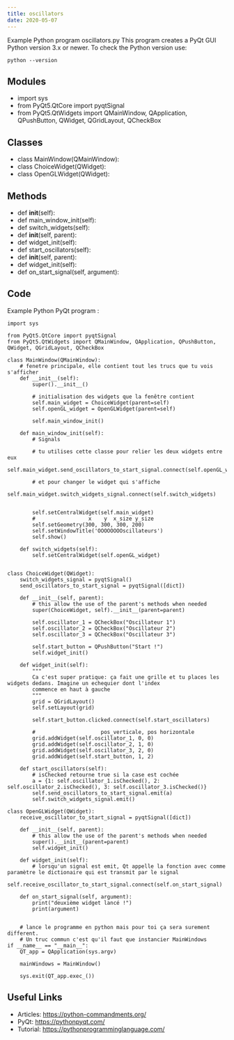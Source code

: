 ```yaml
---
title: oscillators
date: 2020-05-07
---
```

Example Python program oscillators.py
This program creates a PyQt GUI
Python version 3.x or newer.
To check the Python version use:

    python --version

## Modules

* import sys
* from PyQt5.QtCore import pyqtSignal
* from PyQt5.QtWidgets import QMainWindow, QApplication, QPushButton, QWidget, QGridLayout, QCheckBox

## Classes

* class MainWindow(QMainWindow):
* class ChoiceWidget(QWidget):
* class OpenGLWidget(QWidget):

## Methods

* def __init__(self):
* def main_window_init(self):
* def switch_widgets(self):
* def __init__(self, parent):
* def widget_init(self):
* def start_oscillators(self):
* def __init__(self, parent):
* def widget_init(self):
* def on_start_signal(self, argument):

## Code

Example Python PyQt program :

    import sys
    
    from PyQt5.QtCore import pyqtSignal
    from PyQt5.QtWidgets import QMainWindow, QApplication, QPushButton, QWidget, QGridLayout, QCheckBox
    
    class MainWindow(QMainWindow):
        # fenetre principale, elle contient tout les trucs que tu vois s'afficher
        def __init__(self):
            super().__init__()
    
            # initialisation des widgets que la fenêtre contient
            self.main_widget = ChoiceWidget(parent=self)
            self.openGL_widget = OpenGLWidget(parent=self)
    
            self.main_window_init()
    
        def main_window_init(self):
            # Signals
    
            # tu utilises cette classe pour relier les deux widgets entre eux
            self.main_widget.send_oscillators_to_start_signal.connect(self.openGL_widget.receive_oscillator_to_start_signal)
    
            # et pour changer le widget qui s'affiche
            self.main_widget.switch_widgets_signal.connect(self.switch_widgets)
    
    
            self.setCentralWidget(self.main_widget)
            #                 x    y  x_size y_size
            self.setGeometry(300, 300, 300, 200)
            self.setWindowTitle('OOOOOOOOscillateurs')
            self.show()
    
        def switch_widgets(self):
            self.setCentralWidget(self.openGL_widget)
    
    
    class ChoiceWidget(QWidget):
        switch_widgets_signal = pyqtSignal()
        send_oscillators_to_start_signal = pyqtSignal([dict])
    
        def __init__(self, parent):
            # this allow the use of the parent's methods when needed
            super(ChoiceWidget, self).__init__(parent=parent)
    
            self.oscillator_1 = QCheckBox("Oscillateur 1")
            self.oscillator_2 = QCheckBox("Oscillateur 2")
            self.oscillator_3 = QCheckBox("Oscillateur 3")
    
            self.start_button = QPushButton("Start !")
            self.widget_init()
    
        def widget_init(self):
            """
            Ca c'est super pratique: ça fait une grille et tu places les widgets dedans. Imagine un echequier dont l'index
            commence en haut à gauche
            """
            grid = QGridLayout()
            self.setLayout(grid)
    
            self.start_button.clicked.connect(self.start_oscillators)
    
            #                     pos_verticale, pos horizontale
            grid.addWidget(self.oscillator_1, 0, 0)
            grid.addWidget(self.oscillator_2, 1, 0)
            grid.addWidget(self.oscillator_3, 2, 0)
            grid.addWidget(self.start_button, 1, 2)
    
        def start_oscillators(self):
            # isChecked retourne true si la case est cochée
            a = {1: self.oscillator_1.isChecked(), 2: self.oscillator_2.isChecked(), 3: self.oscillator_3.isChecked()}
            self.send_oscillators_to_start_signal.emit(a)
            self.switch_widgets_signal.emit()
    
    class OpenGLWidget(QWidget):
        receive_oscillator_to_start_signal = pyqtSignal([dict])
    
        def __init__(self, parent):
            # this allow the use of the parent's methods when needed
            super().__init__(parent=parent)
            self.widget_init()
    
        def widget_init(self):
            # lorsqu'un signal est emit, Qt appelle la fonction avec comme paramètre le dictionaire qui est transmit par le signal
            self.receive_oscillator_to_start_signal.connect(self.on_start_signal)
    
        def on_start_signal(self, argument):
            print("deuxième widget lancé !")
            print(argument)
    
    
        # lance le programme en python mais pour toi ça sera surement different.
        # Un truc commun c'est qu'il faut que instancier MainWindows
    if __name__ == "__main__":
        QT_app = QApplication(sys.argv)
    
        mainWindows = MainWindow()
    
        sys.exit(QT_app.exec_())
    

## Useful Links

- Articles: https://python-commandments.org/
- PyQt: https://pythonpyqt.com/
- Tutorial: https://pythonprogramminglanguage.com/
